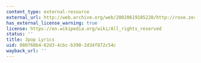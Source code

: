 ```yaml
---
content_type: external-resource
external_url: http://web.archive.org/web/20020619185220/http://rose.zero.ad.jp/~zaa74072/jpop_lyric/
has_external_license_warning: true
license: https://en.wikipedia.org/wiki/All_rights_reserved
status: ''
title: Jpop Lyrics
uid: 080760b4-62d3-4cbc-b390-2d34f872c54c
wayback_url: ''
---
```

